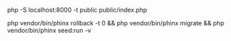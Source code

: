 php -S localhost:8000 -t public public/index.php

php vendor/bin/phinx rollback -t 0 && php vendor/bin/phinx migrate && php vendor/bin/phinx seed:run -v